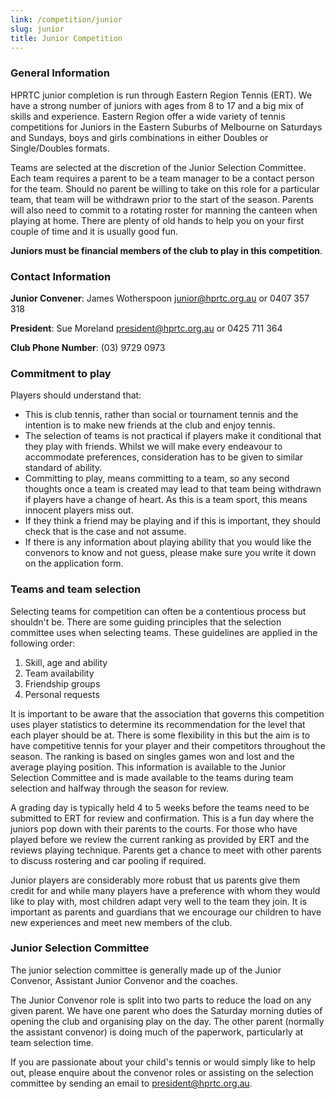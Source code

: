```yaml
---
link: /competition/junior
slug: junior
title: Junior Competition
---
```


### General Information

HPRTC junior completion is run through Eastern Region Tennis (ERT). We have a strong number of juniors with ages from 8 to 17 and a big mix of skills and experience. Eastern Region offer a wide variety of tennis competitions for Juniors in the Eastern Suburbs of Melbourne on Saturdays and Sundays, boys and girls combinations in either Doubles or Single/Doubles formats.

Teams are selected at the discretion of the Junior Selection Committee. Each team requires a parent to be a team manager to be a contact person for the team. Should no parent be willing to take on this role for a particular team, that team will be withdrawn prior to the start of the season. Parents will also need to commit to a rotating roster for manning the canteen when playing at home. There are plenty of old hands to help you on your first couple of time and it is usually good fun.

**Juniors must be financial members of the club to play in this competition**.

### Contact Information

**Junior Convener**: James Wotherspoon
[junior@hprtc.org.au](mailto:junior@hprtc.org.au) or 0407 357 318

**President**: Sue Moreland
[president@hprtc.org.au](mailto:president@hprtc.org.au) or 0425 711 364

**Club Phone Number**: (03) 9729 0973

### Commitment to play

Players should understand that:

  * This is club tennis, rather than social or tournament tennis and the intention is to make new friends at the club and enjoy tennis.
  * The selection of teams is not practical if players make it conditional that they play with friends. Whilst we will make every endeavour to accommodate preferences, consideration has to be given to similar standard of ability.
  * Committing to play, means committing to a team, so any second thoughts once a team is created may lead to that team being withdrawn if players have a change of heart. As this is a team sport, this means innocent players miss out.
  * If they think a friend may be playing and if this is important, they should check that is the case and not assume.
  * If there is any information about playing ability that you would like the convenors to know and not guess, please make sure you write it down on the application form.

### Teams and team selection

Selecting teams for competition can often be a contentious process but shouldn't be. There are some guiding principles that the selection committee uses when selecting teams. These guidelines are applied in the following order:

  1. Skill, age and ability
  2. Team availability
  3. Friendship groups
  4. Personal requests

It is important to be aware that the association that governs this competition uses player statistics to determine its recommendation for the level that each player should be at. There is some flexibility in this but the aim is to have competitive tennis for your player and their competitors throughout the season. The ranking is based on singles games won and lost and the average playing position. This information is available to the Junior Selection Committee and is made available to the teams during team selection and halfway through the season for review.

A grading day is typically held 4 to 5 weeks before the teams need to be submitted to ERT for review and confirmation. This is a fun day where the juniors pop down with their parents to the courts. For those who have played before we review the current ranking as provided by ERT and the reviews playing technique. Parents get a chance to meet with other parents to discuss rostering and car pooling if required.

Junior players are considerably more robust that us parents give them credit for and while many players have a preference with whom they would like to play with, most children adapt very well to the team they join. It is important as parents and guardians that we encourage our children to have new experiences and meet new members of the club.

### Junior Selection Committee

The junior selection committee is generally made up of the Junior Convenor, Assistant Junior Convenor and the coaches.

The Junior Convenor role is split into two parts to reduce the load on any given parent. We have one parent who does the Saturday morning duties of opening the club and organising play on the day. The other parent (normally the assistant convenor) is doing much of the paperwork, particularly at team selection time.

If you are passionate about your child's tennis or would simply like to help out, please enquire about the convenor roles or assisting on the selection committee by sending an email to [president@hprtc.org.au](mailto:president@hprtc.org.au).
